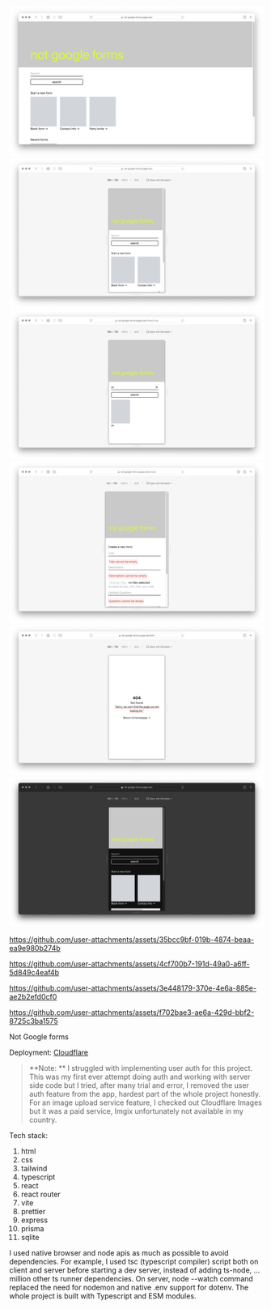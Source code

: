<img src="client/public/preview.png">
<img src="client/public/preview-responsive.png">
<img src="client/public/preview-search.png">

<img src="client/public/preview-form-error-handling.png">
<img src="client/public/preview-route-error-handling.png">



<img src="client/public/preview-dark-mode.png">

https://github.com/user-attachments/assets/35bcc9bf-019b-4874-beaa-ea9e980b274b


https://github.com/user-attachments/assets/4cf700b7-191d-49a0-a6ff-5d849c4eaf4b

https://github.com/user-attachments/assets/3e448179-370e-4e6a-885e-ae2b2efd0cf0


https://github.com/user-attachments/assets/f702bae3-ae6a-429d-bbf2-8725c3ba1575


Not Google forms

Deployment:
 [Cloudflare](https://not-google-forms.pages.dev)

 
 > **Note: **  I struggled with implementing user auth for this project. This was my first ever attempt doing auth and working with server side code but I tried, after many trial and error, I removed the user auth feature from the app, hardest part of the whole project honestly. For an image upload service feature, I checked out Cloudflare Images but it was a paid service, Imgix unfortunately not available in my country. 

 
Tech stack: 
1. html
2. css
3. tailwind
4. typescript
5. react
6. react router
7. vite
8. prettier
9. express
10. prisma
11. sqlite

I used native browser and node apis as much as possible to avoid dependencies. For example, I used tsc (typescript compiler) script both on client and server before starting a dev server, instead of adding ts-node, ... million other ts runner dependencies. On server, node --watch command replaced the need for nodemon and native .env support for dotenv. The whole project is built with Typescript and ESM modules.